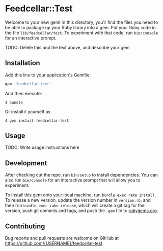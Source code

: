 # Feedcellar::Test

Welcome to your new gem! In this directory, you'll find the files you need to be able to package up your Ruby library into a gem. Put your Ruby code in the file `lib/feedcellar/test`. To experiment with that code, run `bin/console` for an interactive prompt.

TODO: Delete this and the text above, and describe your gem

## Installation

Add this line to your application's Gemfile:

```ruby
gem 'feedcellar-test'
```

And then execute:

    $ bundle

Or install it yourself as:

    $ gem install feedcellar-test

## Usage

TODO: Write usage instructions here

## Development

After checking out the repo, run `bin/setup` to install dependencies. You can also run `bin/console` for an interactive prompt that will allow you to experiment.

To install this gem onto your local machine, run `bundle exec rake install`. To release a new version, update the version number in `version.rb`, and then run `bundle exec rake release`, which will create a git tag for the version, push git commits and tags, and push the `.gem` file to [rubygems.org](https://rubygems.org).

## Contributing

Bug reports and pull requests are welcome on GitHub at https://github.com/[USERNAME]/feedcellar-test.

